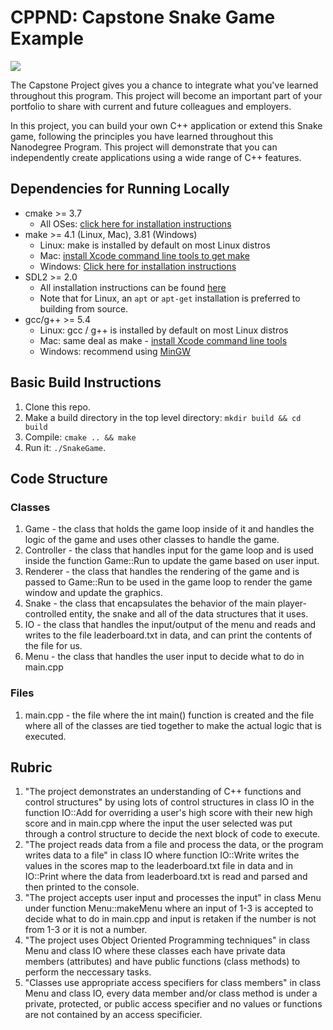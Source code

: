 # CPPND: Capstone Snake Game Example

<img src="snake_game.gif"/>

The Capstone Project gives you a chance to integrate what you've learned throughout this program. This project will become an important part of your portfolio to share with current and future colleagues and employers.

In this project, you can build your own C++ application or extend this Snake game, following the principles you have learned throughout this Nanodegree Program. This project will demonstrate that you can independently create applications using a wide range of C++ features.

## Dependencies for Running Locally
* cmake >= 3.7
  * All OSes: [click here for installation instructions](https://cmake.org/install/)
* make >= 4.1 (Linux, Mac), 3.81 (Windows)
  * Linux: make is installed by default on most Linux distros
  * Mac: [install Xcode command line tools to get make](https://developer.apple.com/xcode/features/)
  * Windows: [Click here for installation instructions](http://gnuwin32.sourceforge.net/packages/make.htm)
* SDL2 >= 2.0
  * All installation instructions can be found [here](https://wiki.libsdl.org/Installation)
  * Note that for Linux, an `apt` or `apt-get` installation is preferred to building from source.
* gcc/g++ >= 5.4
  * Linux: gcc / g++ is installed by default on most Linux distros
  * Mac: same deal as make - [install Xcode command line tools](https://developer.apple.com/xcode/features/)
  * Windows: recommend using [MinGW](http://www.mingw.org/)

## Basic Build Instructions

1. Clone this repo.
2. Make a build directory in the top level directory: `mkdir build && cd build`
3. Compile: `cmake .. && make`
4. Run it: `./SnakeGame`.

## Code Structure
### Classes
1. Game - the class that holds the game loop inside of it and handles the logic of the game and uses other classes to handle the game.
2. Controller - the class that handles input for the game loop and is used inside the function Game::Run to update the game based on user input.
3. Renderer - the class that handles the rendering of the game and is passed to Game::Run to be used in the game loop to render the game window and update the graphics.
4. Snake - the class that encapsulates the behavior of the main player-controlled entity, the snake and all of the data structures that it uses.
5. IO - the class that handles the input/output of the menu and reads and writes to the file leaderboard.txt in data, and can print the contents of the file for us.
6. Menu - the class that handles the user input to decide what to do in main.cpp

### Files
1. main.cpp - the file where the int main() function is created and the file where all of the classes are tied together to make the actual logic that is executed.

## Rubric
1. "The project demonstrates an understanding of C++ functions and control structures" by using lots of control structures in class IO in the function IO::Add for overriding a user's high score with their new high score and in main.cpp where the input the user selected was put through a control structure to decide the next block of code to execute.
2. "The project reads data from a file and process the data, or the program writes data to a file" in class IO where function IO::Write writes the values in the scores map to the leaderboard.txt file in data and in IO::Print where the data from leaderboard.txt is read and parsed and then printed to the console.
3. "The project accepts user input and processes the input" in class Menu under function Menu::makeMenu where an input of 1-3 is accepted to decide what to do in main.cpp and input is retaken if the number is not from 1-3 or it is not a number.
4. "The project uses Object Oriented Programming techniques" in class Menu and class IO where these classes each have private data members (attributes) and have public functions (class methods) to perform the neccessary tasks.
5. "Classes use appropriate access specifiers for class members" in class Menu and class IO, every data member and/or class method is under a private, protected, or public access specifier and no values or functions are not contained by an access specificier.
